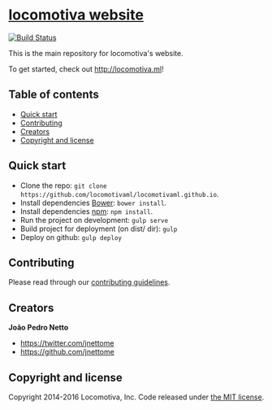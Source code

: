 # [locomotiva website](http://locomotiva.ml)

[![Build Status](https://travis-ci.org/locomotivaml/locomotivaml.github.io.svg?branch=master)](https://travis-ci.org/locomotivaml/locomotivaml.github.io)

This is the main repository for locomotiva's website.

To get started, check out <http://locomotiva.ml>!


## Table of contents

* [Quick start](#quick-start)
* [Contributing](#contributing)
* [Creators](#creators)
* [Copyright and license](#copyright-and-license)


## Quick start

* Clone the repo: `git clone https://github.com/locomotivaml/locomotivaml.github.io`.
* Install dependencies [Bower](http://bower.io): `bower install`.
* Install dependencies [npm](https://www.npmjs.com): `npm install`.
* Run the project on development: `gulp serve`
* Build project for deployment (on dist/ dir): `gulp`
* Deploy on github: `gulp deploy`

## Contributing

Please read through our [contributing guidelines](#).

## Creators

**João Pedro Netto**

* <https://twitter.com/jnettome>
* <https://github.com/jnettome>

## Copyright and license

Copyright 2014-2016 Locomotiva, Inc. Code released under [the MIT license](https://github.com/https://github.com/locomotivaml/locomotivaml.github.io/blob/development/LICENSE).

